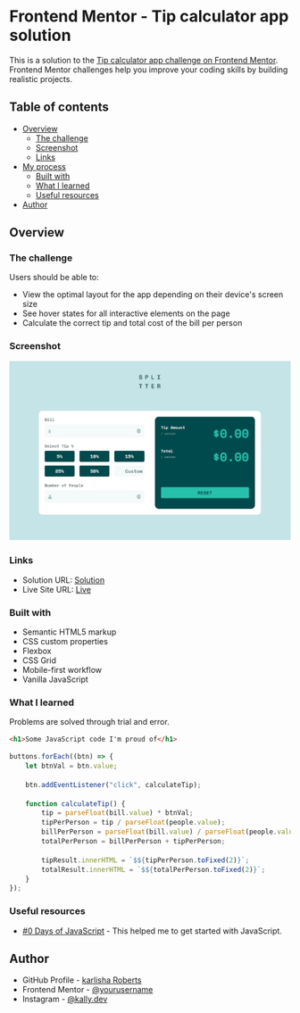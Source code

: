 # Frontend Mentor - Tip calculator app solution

This is a solution to the [Tip calculator app challenge on Frontend Mentor](https://www.frontendmentor.io/challenges/tip-calculator-app-ugJNGbJUX). Frontend Mentor challenges help you improve your coding skills by building realistic projects.

## Table of contents

- [Overview](#overview)
  - [The challenge](#the-challenge)
  - [Screenshot](#screenshot)
  - [Links](#links)
- [My process](#my-process)
  - [Built with](#built-with)
  - [What I learned](#what-i-learned)
  - [Useful resources](#useful-resources)
- [Author](#author)

## Overview

### The challenge

Users should be able to:

- View the optimal layout for the app depending on their device's screen size
- See hover states for all interactive elements on the page
- Calculate the correct tip and total cost of the bill per person

### Screenshot

![](./images/Screenshot.jpg)

### Links

- Solution URL: [Solution](https://github.com/al-latte/tip-calulator-app-frontend-mentor)
- Live Site URL: [Live](https://al-latte.github.io/tip-calulator-app-frontend-mentor/)

### Built with

- Semantic HTML5 markup
- CSS custom properties
- Flexbox
- CSS Grid
- Mobile-first workflow
- Vanilla JavaScript

### What I learned

Problems are solved through trial and error.

```html
<h1>Some JavaScript code I'm proud of</h1>
```

```js
buttons.forEach((btn) => {
	let btnVal = btn.value;

	btn.addEventListener("click", calculateTip);

	function calculateTip() {
		tip = parseFloat(bill.value) * btnVal;
		tipPerPerson = tip / parseFloat(people.value);
		billPerPerson = parseFloat(bill.value) / parseFloat(people.value);
		totalPerPerson = billPerPerson + tipPerPerson;

		tipResult.innerHTML = `$${tipPerPerson.toFixed(2)}`;
		totalResult.innerHTML = `$${totalPerPerson.toFixed(2)}`;
	}
});
```

### Useful resources

- [#0 Days of JavaScript](https://github.com/Asabeneh/30-Days-Of-JavaScript) - This helped me to get started with JavaScript.

## Author

- GitHub Profile - [karlisha Roberts](https://github.com/al-latte)
- Frontend Mentor - [@yourusername](https://www.frontendmentor.io/profile/yourusername)
- Instagram - [@kally.dev](https://www.twitter.com/yourusername)
